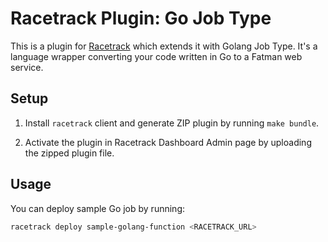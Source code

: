 # Racetrack Plugin: Go Job Type

This is a plugin for [Racetrack](https://github.com/TheRacetrack/racetrack)
which extends it with Golang Job Type.
It's a language wrapper converting your code written in Go to a Fatman web service.

## Setup
1. Install `racetrack` client and generate ZIP plugin by running `make bundle`.

2. Activate the plugin in Racetrack Dashboard Admin page
  by uploading the zipped plugin file.

## Usage
You can deploy sample Go job by running:
```bash
racetrack deploy sample-golang-function <RACETRACK_URL>
```
